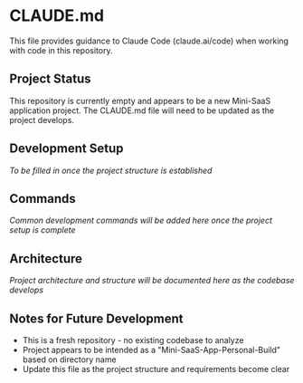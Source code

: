 # CLAUDE.md

This file provides guidance to Claude Code (claude.ai/code) when working with code in this repository.

## Project Status

This repository is currently empty and appears to be a new Mini-SaaS application project. The CLAUDE.md file will need to be updated as the project develops.

## Development Setup

*To be filled in once the project structure is established*

## Commands

*Common development commands will be added here once the project setup is complete*

## Architecture

*Project architecture and structure will be documented here as the codebase develops*

## Notes for Future Development

- This is a fresh repository - no existing codebase to analyze
- Project appears to be intended as a "Mini-SaaS-App-Personal-Build" based on directory name
- Update this file as the project structure and requirements become clear